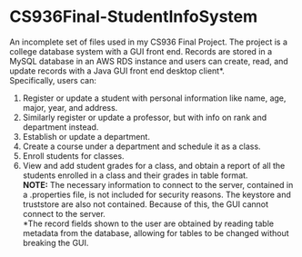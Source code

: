 # CS936Final-StudentInfoSystem
An incomplete set of files used in my CS936 Final Project. The project is a college database system with a GUI front end.
Records are stored in a MySQL database in an AWS RDS instance and users can create, read, and update records with a Java GUI front end desktop client*. <br/>
Specifically, users can:<br/>
1. Register or update a student with personal information like name, age, major, year, and address.<br/>
2. Similarly register or update a professor, but with info on rank and department instead.<br/>
3. Establish or update a department.<br/>
4. Create a course under a department and schedule it as a class.<br/>
5. Enroll students for classes.<br/>
6. View and add student grades for a class, and obtain a report of all the students enrolled in a class and their grades in table format.<br/>
<b>NOTE:</b> The necessary information to connect to the server, contained in a .properties file, is not included for security reasons. The keystore and truststore are also not contained. Because of this, the GUI cannot connect to the server. <br/>
*The record fields shown to the user are obtained by reading table metadata from the database, allowing for tables to
be changed without breaking the GUI.
